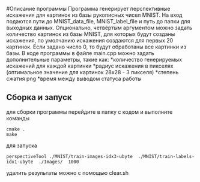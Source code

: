 #Описание программы
Программа генерирует перспективные искажения для картинок из базы рукописных чисел MNIST.
На вход подаются пути до MNIST_data_file, MNIST_label_file и путь до папки для выходных данных.
Опционально, четвёртым аргументом  можно задать количество картинок из базы MNIST, для которых будут созданы искажения,
по умолчанию искажения создаются для первых 20 картинок. Если задано число 0, то будут обработаны все картинки из базы.
В коде программы в файле main.cpp можно задать дополнительные параметры, такие как:
 *количество генерируемых искажений для каждой картинки
 *радиус искажения в пикселях (оптимальное значение для картинок 28х28 - 3 пикселя)
 *степень сжатия png
 *время между выводом статуса работы

## Сборка и запуск
для сборки программы перейдите в папку с кодом и выполните команды
```
cmake .
make
```

для запуска
```
perspectiveTool ./MNIST/train-images-idx3-ubyte  ./MNIST/train-labels-idx1-ubyte  ./Images/  1000
```

удалить результаты можно с помощью clear.sh